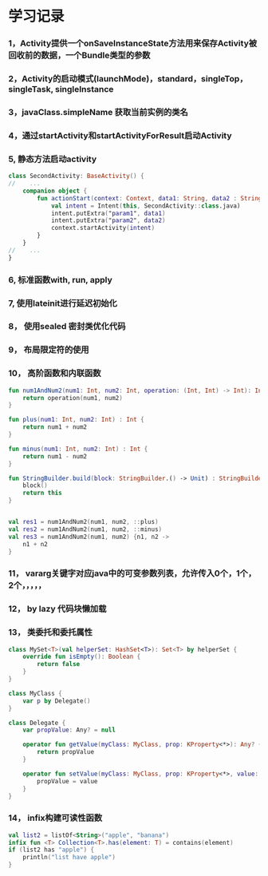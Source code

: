 # 学习记录

### 1，Activity提供一个onSaveInstanceState方法用来保存Activity被回收前的数据，一个Bundle类型的参数
### 2，Activity的启动模式(launchMode)，standard，singleTop， singleTask, singleInstance
### 3，javaClass.simpleName 获取当前实例的类名
### 4，通过startActivity和startActivityForResult启动Activity
### 5, 静态方法启动activity
```kotlin
class SecondActivity: BaseActivity() {
//    ...
    companion object {
        fun actionStart(context: Context, data1: String, data2 : String) {
            val intent = Intent(this, SecondActivity::class.java)
            intent.putExtra("param1", data1)
            intent.putExtra("param2", data2)
            context.startActivity(intent)
        }
    }
//    ...
}


```
### 6, 标准函数with, run, apply
### 7, 使用lateinit进行延迟初始化
### 8， 使用sealed 密封类优化代码
### 9， 布局限定符的使用
### 10， 高阶函数和内联函数
```kotlin
fun num1AndNum2(num1: Int, num2: Int, operation: (Int, Int) -> Int): Int {
    return operation(num1, num2)
}

fun plus(num1: Int, num2: Int) : Int {
    return num1 + num2
}

fun minus(num1: Int, num2: Int) : Int {
    return num1 - num2
}

fun StringBuilder.build(block: StringBuilder.() -> Unit) : StringBuilder {
    block()
    return this
}


val res1 = num1AndNum2(num1, num2, ::plus)
val res2 = num1AndNum2(num1, num2, ::minus)
val res3 = num1AndNum2(num1, num2) {n1, n2 ->
    n1 + n2
}

```

### 11， vararg关键字对应java中的可变参数列表，允许传入0个，1个，2个，，，，，
### 12， by lazy 代码块懒加载
### 13， 类委托和委托属性
```kotlin
class MySet<T>(val helperSet: HashSet<T>): Set<T> by helperSet {
    override fun isEmpty(): Boolean {
        return false
    }
}

class MyClass {
    var p by Delegate()
}

class Delegate {
    var propValue: Any? = null

    operator fun getValue(myClass: MyClass, prop: KProperty<*>): Any? {
        return propValue
    }

    operator fun setValue(myClass: MyClass, prop: KProperty<*>, value: Any?) {
        propValue = value
    }
}
```
### 14， infix构建可读性函数
```kotlin
val list2 = listOf<String>("apple", "banana")
infix fun <T> Collection<T>.has(element: T) = contains(element)
if (list2 has "apple") {
    println("list have apple")
}
```